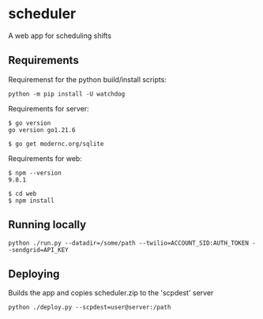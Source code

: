# scheduler
A web app for scheduling shifts

## Requirements

Requiremenst for the python build/install scripts:

    python -m pip install -U watchdog

Requirements for server:

    $ go version
    go version go1.21.6

    $ go get modernc.org/sqlite

Requirements for web:

    $ npm --version
    9.8.1

    $ cd web
    $ npm install

## Running locally

    python ./run.py --datadir=/some/path --twilio=ACCOUNT_SID:AUTH_TOKEN --sendgrid=API_KEY

## Deploying

Builds the app and copies scheduler.zip to the 'scpdest' server

    python ./deploy.py --scpdest=user@server:/path

